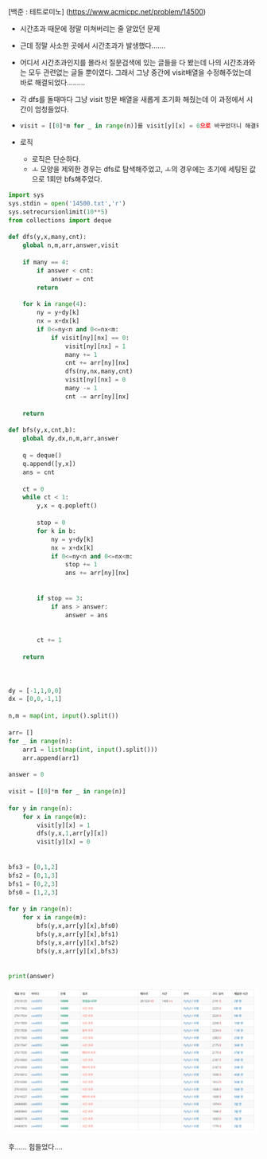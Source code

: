 [백준 : 테트로미노] (https://www.acmicpc.net/problem/14500)



-  시간초과 때문에 정말 미쳐버리는 줄 알았던 문제

- 근데 정말 사소한 곳에서 시간초과가 발생했다.......

- 어디서 시간초과인지를 몰라서 질문검색에 있는 글들을 다 봤는데 나의 시간초과와는 모두 관련없는 글들 뿐이였다. 그래서 그냥 중간에 visit배열을 수정해주었는데 바로 해결되었다.........

- 각 dfs를 돌때마다 그냥 visit 방문 배열을 새롭게 초기화 해줬는데 이 과정에서 시간이 엄청들었다.

- ```python
  visit = [[0]*m for _ in range(n)]를 visit[y][x] = 0으로 바꾸었더니 해결되었다......
  ```

- 로직

  - 로직은 단순하다.
  - ㅗ 모양을 제외한 경우는 dfs로 탐색해주었고, ㅗ의 경우에는 초기에 세팅된 값으로 1회만 bfs해주었다.

```python
import sys
sys.stdin = open('14500.txt','r')
sys.setrecursionlimit(10**5)
from collections import deque

def dfs(y,x,many,cnt):
    global n,m,arr,answer,visit

    if many == 4:
        if answer < cnt:
            answer = cnt
        return

    for k in range(4):
        ny = y+dy[k]
        nx = x+dx[k]
        if 0<=ny<n and 0<=nx<m:
            if visit[ny][nx] == 0:
                visit[ny][nx] = 1
                many += 1
                cnt += arr[ny][nx]
                dfs(ny,nx,many,cnt)
                visit[ny][nx] = 0
                many -= 1
                cnt -= arr[ny][nx]

    return

def bfs(y,x,cnt,b):
    global dy,dx,n,m,arr,answer

    q = deque()
    q.append([y,x])
    ans = cnt

    ct = 0
    while ct < 1:
        y,x = q.popleft()

        stop = 0
        for k in b:
            ny = y+dy[k]
            nx = x+dx[k]
            if 0<=ny<n and 0<=nx<m:
                stop += 1
                ans += arr[ny][nx]


        if stop == 3:
            if ans > answer:
                answer = ans

        
        ct += 1

    return


    
dy = [-1,1,0,0]
dx = [0,0,-1,1]

n,m = map(int, input().split())

arr= []
for _ in range(n):
    arr1 = list(map(int, input().split()))
    arr.append(arr1)

answer = 0

visit = [[0]*m for _ in range(n)]

for y in range(n):
    for x in range(m):
        visit[y][x] = 1
        dfs(y,x,1,arr[y][x])
        visit[y][x] = 0


bfs3 = [0,1,2]
bfs2 = [0,1,3]
bfs1 = [0,2,3]
bfs0 = [1,2,3]

for y in range(n):
    for x in range(m):
        bfs(y,x,arr[y][x],bfs0)
        bfs(y,x,arr[y][x],bfs1)
        bfs(y,x,arr[y][x],bfs2)
        bfs(y,x,arr[y][x],bfs3)


print(answer)
```

![20210324_105856](20210324_105856.png)

후...... 힘들었다....